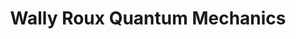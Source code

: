 ---
title: "Wally Roux Quantum Mechanics"
description: 'Coming of the age book. Wally Roux adalah jenius cilik yang tidak pernah fit in dengan lingkungannya dan menemukan pelarian di memperbaiki lubang di kuantum fisik.'
cover: "images/reading/wally-roux-quantum.jpeg"
publishDate: 2019-11-11
authors: "Nick Carr"
categories: ["fiction & literature"]
---